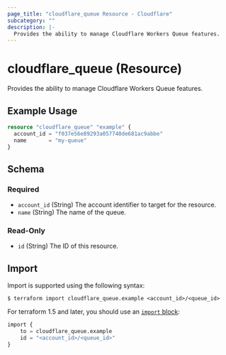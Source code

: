 ```yaml
---
page_title: "cloudflare_queue Resource - Cloudflare"
subcategory: ""
description: |-
  Provides the ability to manage Cloudflare Workers Queue features.
---
```


# cloudflare_queue (Resource)

Provides the ability to manage Cloudflare Workers Queue features.

## Example Usage

```terraform
resource "cloudflare_queue" "example" {
  account_id = "f037e56e89293a057740de681ac9abbe"
  name       = "my-queue"
}
```
<!-- schema generated by tfplugindocs -->
## Schema

### Required

- `account_id` (String) The account identifier to target for the resource.
- `name` (String) The name of the queue.

### Read-Only

- `id` (String) The ID of this resource.

## Import

Import is supported using the following syntax:

```shell
$ terraform import cloudflare_queue.example <account_id>/<queue_id>
```

For terraform 1.5 and later, you should use an [`import` block](https://developer.hashicorp.com/terraform/language/import):
```terraform
import {
    to = cloudflare_queue.example
    id = "<account_id>/<queue_id>"
}
```
